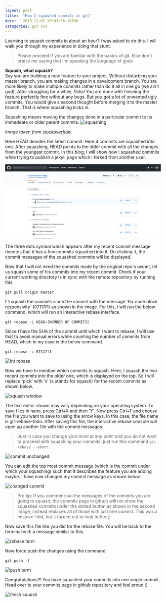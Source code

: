 ```yaml
---
layout: post
title:  "How I squashed commits in git"
date:   2019-11-07 20:03:36 +0530
categories: git vcs
---
```


Learning to squash commits in about an hour? I was asked to do this. I will walk you through my experience in doing that stunt. 
> Please proceed if you are familiar with the basics of git. Else don't praise me saying that I'm speaking the language of gods

**Squash, what squash?**   
Say you are building a new feature to your project. Without disturbing your master branch, you are making changes in a development branch. You are more likely to make multiple commits rather than do it all in one go (we ain't god). After struggling for a while, Volia! You are done with finishing the feature perfectly fine without any bugs. But you got a lot of unwanted ugly commits. You would give a second thought before merging it to the master branch. That is where squashing kicks in.


Squashing means moving the changes done in a particular commit to its immedeate or older parent commits. 
![squashing](https://i.stack.imgur.com/sShta.png)

_Image taken from [stackoverflow](https://stackoverflow.com/questions/35703556/what-does-it-mean-to-squash-commits-in-git)_

Here HEAD denotes the latest commit. Here 4 commits are squashed into one. After squashing, HEAD points to the older commit with all the changes from the youngest commit. In this blog, I will show how I squashed commits while trying to publish a jekyll page which I forked from another user.

![commits page](https://raw.githubusercontent.com/ashwinkey04/ashwinkey04.github.io/master/images/squashpost/squash1.png)

The three dots symbol which appears after my recent commit message denotes that it has a few commits squashed into it. On clicking it, the commit messages of the squashed commits will be displayed. 

Now that I will not need the commits made by the original repo's owner, let us squash some of his commits into my recent commit. Check if your current working directory is in sync with the remote repository by running this

```git pull origin master```

I'll squash the commits since the commit with the message 'Fix code block responsivity' (07117f1) as shown in the image. For this, I will run the below command, which will run an interactive rebase interface.

```git rebase -i HEAD~[NUMBER OF COMMITS]```

 Since I have the SHA of the commit until which I want to rebase, I will use that to avoid manual errors while counting the number of commits from HEAD, which in my case is the below command.

```git rebase -i 07117f1```

![int rebase](https://raw.githubusercontent.com/ashwinkey04/ashwinkey04.github.io/master/images/squashpost/rebasewin.png)

Now we have to mention which commits to squash. Here, I squash the two recent commits into the older one, which is displayed on the top. So I will replace 'pick' with 's' (s stands for squash) for the recent commits as shown below.

![squash window](https://raw.githubusercontent.com/ashwinkey04/ashwinkey04.github.io/master/images/squashpost/rebase%20squashed.png)

The text editor shown may vary depending on your operating system. To save files in nano, press Ctrl+X and then 'Y'. Now press Ctrl+T and choose the file you want to save to using the arrow keys. In this case, the file name is git-rebase-todo. After saving this file, the interactive rebase console will open up another file with the commit messages. 

> Just in case you change your mind at any point and you do not want to proceed with squashing your commits, just run this command
```git rebase --abort```

![commit unchanged](https://raw.githubusercontent.com/ashwinkey04/ashwinkey04.github.io/master/images/squashpost/commitb4.png)

You can edit the top most commit message (which is the commit under which your squashing) such that it describes the feature you are adding maybe. I have now changed my commit message as shown below. 

![changed commit](https://raw.githubusercontent.com/ashwinkey04/ashwinkey04.github.io/master/images/squashpost/commitafr.png)

> Pro tip: If you comment out the messages of the commits you are going to squash, the commits page in github will not show the squashed commits under the dotted button as shown in the second image, instead replaces all of those with just one commit. This was a mistake I did, but it turned out to look better ;)

Now save this file like you did for the rebase file. You will be back to the terminal with a message similar to this.

![rebase term](https://raw.githubusercontent.com/ashwinkey04/ashwinkey04.github.io/master/images/squashpost/afterrebase.png)

Now force push the changes using the command

```git push -f```

![push term](https://raw.githubusercontent.com/ashwinkey04/ashwinkey04.github.io/master/images/squashpost/push.png)

Congratulations!!! You have squashed your commits into one single commit. Head over to your commits page in github repository and feel proud :)

![finish squash](https://raw.githubusercontent.com/ashwinkey04/ashwinkey04.github.io/master/images/squashpost/donesquash.png)
